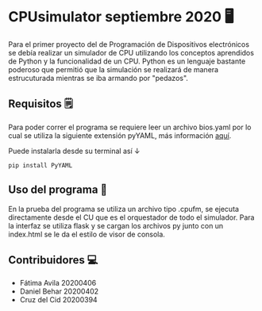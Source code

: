 # CPUsimulator septiembre 2020 🖥

Para el primer proyecto del de Programación de Dispositivos electrónicos se debía realizar un simulador de CPU utilizando los conceptos aprendidos de Python y la funcionalidad de un CPU. Python es un lenguaje bastante poderoso que permitió que la simulación se realizará de manera estrucuturada mientras se iba armando por "pedazos".

## Requisitos 🗒

Para poder correr el programa se requiere leer un archivo bios.yaml por lo cual se utiliza la siguiente extensión pyYAML, más información [aquí](https://pypi.org/project/PyYAML/).

Puede instalarla desde su terminal así ↓

```
pip install PyYAML
```

## Uso del programa 👾
En la prueba del programa se utiliza un archivo tipo .cpufm, se ejecuta directamente desde el CU que es el orquestador de todo el simulador. Para la interfaz se utiliza flask y se cargan los archivos py junto con un index.html se le da el estilo de visor de consola.

## Contribuidores 💻

- Fátima Avila 20200406
- Daniel Behar 20200402
- Cruz del Cid 20200394
